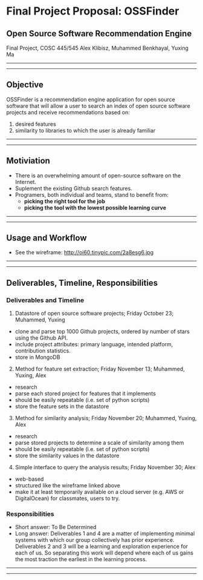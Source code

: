 
# Final Project Proposal: OSSFinder
## Open Source Software Recommendation Engine

Final Project, COSC 445/545
Alex Klibisz, Muhammed Benkhayal, Yuxing Ma


***
***

## Objective

OSSFinder is a recommendation engine application for open source software that will allow a user to search an index of open source software projects and receive recommendations based on:  
1. desired features  
2. similarity to libraries to which the user is already familiar

***
***

## Motiviation

- There is an overwhelming amount of open-source software on the Internet.
- Suplement the existing Github search features.
- Programers, both individual and teams, stand to benefit from:
  - **picking the right tool for the job**  
  - **picking the tool with the lowest possible learning curve**

***
***

## Usage and Workflow
- See the wireframe: http://oi60.tinypic.com/2a8esg6.jpg

***
***

## Deliverables, Timeline, Responsibilities

### Deliverables and Timeline

1. Datastore of open source software projects; Friday October 23; Muhammed, Yuxing
  - clone and parse top 1000 Github projects, ordered by number of stars using the Github API.
  - include project attributes: primary language, intended platform, contribution statistics.
  - store in MongoDB
2. Method for feature set extraction; Friday November 13; Muhammed, Yuxing, Alex
  - research  
  - parse each stored project for features that it implements
  - should be easily repeatable (i.e. set of python scripts)
  - store the feature sets in the datastore
3. Method for similarity analysis; Friday November 20; Muhammed, Yuxing, Alex
  - research  
  - parse stored projects to determine a scale of similarity among them
  - should be easily repeatable (i.e. set of python scripts)
  - store the similarity values in the datastore
4. Simple interface to query the analysis results; Friday November 30; Alex
  - web-based
  - structured like the wireframe linked above
  - make it at least temporarily available on a cloud server (e.g. AWS or DigitalOcean) for classmates, users to try.

### Responsibilities

- Short answer: To Be Determined
- Long answer: Deliverables 1 and 4 are a matter of implementing minimal systems with which our group collectively has prior experience. Deliverables 2 and 3 will be a learning and exploration experience for each of us. So separating this work will depend where each of us gains the most traction the earliest in the learning process.

***
***
